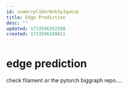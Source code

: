 ```yaml
---
id: vxmmrrpl1bhr0nh3y3gwtvb
title: Edge Prediction
desc: ""
updated: 1733596352308
created: 1733596169811
---
```


# edge prediction

check filament or the pytorch biggraph repo....


